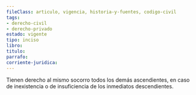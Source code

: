 ```yaml
---
fileClass: articulo, vigencia, historia-y-fuentes, codigo-civil
tags:
- derecho-civil
- derecho-privado
estado: vigente
tipo: inciso
libro:
titulo:
parrafo:
corriente-juridica:
---
```

Tienen derecho al mismo socorro todos los demás ascendientes, en caso de inexistencia o de insuficiencia de los inmediatos descendientes.